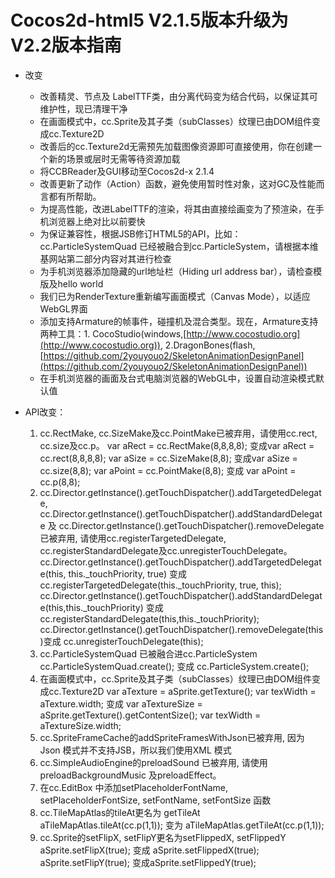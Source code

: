 # Cocos2d-html5 V2.1.5版本升级为V2.2版本指南

- 改变	- 改善精灵、节点及 LabelTTF类，由分离代码变为结合代码，以保证其可维护性，现已清理干净	- 在画面模式中，cc.Sprite及其子类（subClasses）纹理已由DOM组件变成cc.Texture2D	- 改善后的cc.Texture2d无需预先加载图像资源即可直接使用，你在创建一个新的场景或层时无需等待资源加载	- 将CCBReader及GUI移动至Cocos2d-x 2.1.4	- 改善更新了动作（Action）函数，避免使用暂时性对象，这对GC及性能而言都有所帮助。	- 为提高性能，改进LabelTTF的渲染，将其由直接绘画变为了预渲染，在手机浏览器上绝对比以前要快	- 为保证兼容性，根据JSB修订HTML5的API，比如：cc.ParticleSystemQuad 已经被融合到cc.ParticleSystem，请根据本维基网站第二部分内容对其进行检查	- 为手机浏览器添加隐藏的url地址栏（Hiding url address bar），请检查模版及hello world	- 我们已为RenderTexture重新编写画面模式（Canvas Mode），以适应WebGL界面	- 添加支持Armature的帧事件，碰撞机及混合类型。现在，Armature支持两种工具：1. CocoStudio(windows,[http://www.cocostudio.org](http://www.cocostudio.org)), 2.DragonBones(flash,[https://github.com/2youyouo2/SkeletonAnimationDesignPanel](https://github.com/2youyouo2/SkeletonAnimationDesignPanel))	- 在手机浏览器的画面及台式电脑浏览器的WebGL中，设置自动渲染模式默认值
- API改变：	1.	cc.RectMake, cc.SizeMake及cc.PointMake已被弃用，请使用cc.rect, cc.size及cc.p。var aRect = cc.RectMake(8,8,8,8); 变成var aRect = cc.rect(8,8,8,8);var aSize = cc.SizeMake(8,8); 变成var aSize = cc.size(8,8);var aPoint = cc.PointMake(8,8); 变成 var aPoint = cc.p(8,8);	2.	cc.Director.getInstance().getTouchDispatcher().addTargetedDelegate, cc.Director.getInstance().getTouchDispatcher().addStandardDelegate 及 cc.Director.getInstance().getTouchDispatcher().removeDelegate 已被弃用, 请使用cc.registerTargetedDelegate, cc.registerStandardDelegate及cc.unregisterTouchDelegate。 cc.Director.getInstance().getTouchDispatcher().addTargetedDelegate(this, this._touchPriority, true) 变成cc.registerTargetedDelegate(this._touchPriority, true, this);cc.Director.getInstance().getTouchDispatcher().addStandardDelegate(this,this._touchPriority) 变成cc.registerStandardDelegate(this,this._touchPriority);cc.Director.getInstance().getTouchDispatcher().removeDelegate(this)变成 cc.unregisterTouchDelegate(this);	3.	cc.ParticleSystemQuad 已被融合进cc.ParticleSystemcc.ParticleSystemQuad.create(); 变成 cc.ParticleSystem.create();	4.	在画面模式中，cc.Sprite及其子类（subClasses）纹理已由DOM组件变成cc.Texture2D var aTexture = aSprite.getTexture(); var texWidth = aTexture.width; 变成 var aTextureSize = aSprite.getTexture().getContentSize(); var texWidth = aTextureSize.width;	5.	cc.SpriteFrameCache的addSpriteFramesWithJson已被弃用, 因为 Json 模式并不支持JSB，所以我们使用XML 模式	6.	cc.SimpleAudioEngine的preloadSound 已被弃用, 请使用 preloadBackgroundMusic 及preloadEffect。	7.	在cc.EditBox 中添加setPlaceholderFontName, setPlaceholderFontSize, setFontName, setFontSize 函数 	8.	cc.TileMapAtlas的tileAt更名为 getTileAtaTileMapAtlas.tileAt(cc.p(1,1)); 变为 aTileMapAtlas.getTileAt(cc.p(1,1));	9.	cc.Sprite的setFlipX, setFlipY更名为setFlippedX, setFlippedYaSprite.setFlipX(true); 变成 aSprite.setFlippedX(true); aSprite.setFlipY(true); 变成aSprite.setFlippedY(true);